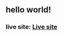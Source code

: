 ## hello world! 
### live site: <a href="https://frosty-brahmagupta-a5b595.netlify.app">Live site</a>
